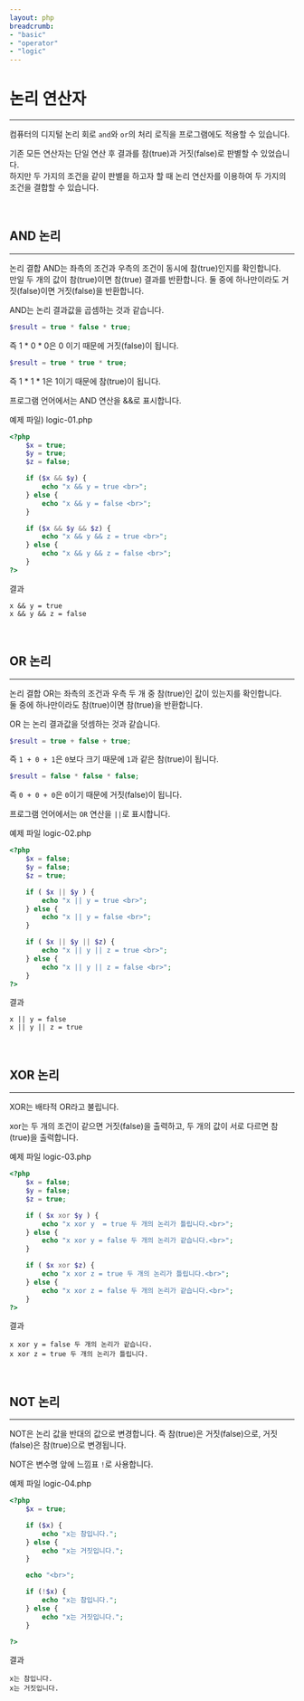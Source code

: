 ```yaml
---
layout: php
breadcrumb:
- "basic"
- "operator"
- "logic"
---
```


# 논리 연산자
---
컴퓨터의 디지털 논리 회로 `and`와 `or`의 처리 로직을 프로그램에도 적용할 수 있습니다.  

기존 모든 연산자는 단일 연산 후 결과를 참(true)과 거짓(false)로 판별할 수 있었습니다.  
하지만 두 가지의 조건을 같이 판별을 하고자 할 때 논리 연산자를 이용하여 두 가지의 조건을 결합할 수 있습니다.  

<br>

## AND 논리
---
논리 결합 AND는 좌측의 조건과 우측의 조건이 동시에 참(true)인지를 확인합니다.  
만일 두 개의 값이 참(true)이면 참(true) 결과를 반환합니다. 둘 중에 하나만이라도 거짓(false)이면 거짓(false)을 반환합니다.  

AND는 논리 결과값을 곱셈하는 것과 같습니다.  

```php
$result = true * false * true;
```

즉 1 * 0 * 0은 0 이기 때문에 거짓(false)이 됩니다.  

```php
$result = true * true * true;
```

즉 1 * 1 * 1은 1이기 때문에 참(true)이 됩니다.  

프로그램 언어에서는 AND 연산을 &&로 표시합니다.  

예제 파일) logic-01.php
```php
<?php
	$x = true;
	$y = true;
	$z = false;

	if ($x && $y) {
		echo "x && y = true <br>";
	} else {
		echo "x && y = false <br>";
	}

	if ($x && $y && $z) {
		echo "x && y && z = true <br>";
	} else {
		echo "x && y && z = false <br>";
	}
?>
```

결과
```
x && y = true
x && y && z = false 
```

<br>

## OR 논리
---
논리 결합 OR는 좌측의 조건과 우측 두 개 중 참(true)인 값이 있는지를 확인합니다.  
둘 중에 하나만이라도 참(true)이면 참(true)을 반환합니다.  

OR 는 논리 결과값을 덧셈하는 것과 같습니다.  

```php
$result = true + false + true;
```

즉 `1 + 0 + 1`은 `0`보다 크기 때문에 `1`과 같은 참(true)이 됩니다.  

```php
$result = false * false * false;
```

즉 `0 + 0 + 0`은 `0`이기 때문에 거짓(false)이 됩니다. 

프로그램 언어에서는 `OR` 연산을 `||`로 표시합니다.  

예제 파일 logic-02.php
```php
<?php
	$x = false;
	$y = false;
	$z = true;

	if ( $x || $y ) {
		echo "x || y = true <br>";
	} else {
		echo "x || y = false <br>";
	}

	if ( $x || $y || $z) {
		echo "x || y || z = true <br>";
	} else {
		echo "x || y || z = false <br>";
	}
?>
```

결과
```
x || y = false
x || y || z = true 
```

<br>

## XOR 논리
---
XOR는 배타적 OR라고 불립니다.  

xor는 두 개의 조건이 같으면 거짓(false)을 출력하고, 두 개의 값이 서로 다르면 참(true)을 출력합니다.  

예제 파일 logic-03.php
```php
<?php
	$x = false;
	$y = false;
	$z = true;

	if ( $x xor $y ) {
		echo "x xor y  = true 두 개의 논리가 틀립니다.<br>";
	} else {
		echo "x xor y = false 두 개의 논리가 같습니다.<br>";
	}

	if ( $x xor $z) {
		echo "x xor z = true 두 개의 논리가 틀립니다.<br>";
	} else {
		echo "x xor z = false 두 개의 논리가 같습니다.<br>";
	}
?>
```

결과
```
x xor y = false 두 개의 논리가 같습니다.
x xor z = true 두 개의 논리가 틀립니다.
```

<br>

## NOT 논리
---
NOT은 논리 값을 반대의 값으로 변경합니다. 즉 참(true)은 거짓(false)으로, 거짓(false)은 참(true)으로 변경됩니다.  

NOT은 변수명 앞에 느낌표 `!`로 사용합니다.  

예제 파일 logic-04.php
```php
<?php
	$x = true;

	if ($x) {
		echo "x는 참입니다.";
	} else {
		echo "x는 거짓입니다.";
	}

	echo "<br>";

	if (!$x) {
		echo "x는 참입니다.";
	} else {
		echo "x는 거짓입니다.";
	}

?>
```

결과
```
x는 참입니다.
x는 거짓입니다.
```

<br><br>
